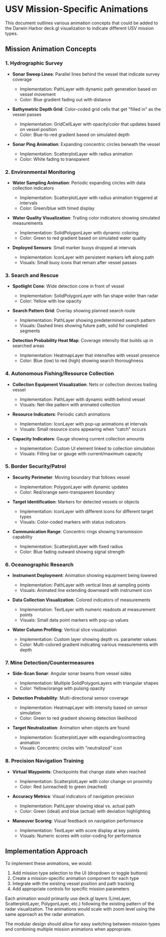 # USV Mission-Specific Animations

This document outlines various animation concepts that could be added to the Darwin Harbor deck.gl visualization to indicate different USV mission types.

## Mission Animation Concepts

### 1. Hydrographic Survey

- **Sonar Sweep Lines**: Parallel lines behind the vessel that indicate survey coverage
  - Implementation: PathLayer with dynamic path generation based on vessel movement
  - Color: Blue gradient fading out with distance
  
- **Bathymetric Depth Grid**: Color-coded grid cells that get "filled in" as the vessel passes
  - Implementation: GridCellLayer with opacity/color that updates based on vessel position
  - Color: Blue-to-red gradient based on simulated depth

- **Sonar Ping Animation**: Expanding concentric circles beneath the vessel
  - Implementation: ScatterplotLayer with radius animation
  - Color: White fading to transparent

### 2. Environmental Monitoring

- **Water Sampling Animation**: Periodic expanding circles with data collection indicators
  - Implementation: ScatterplotLayer with radius animation triggered at intervals
  - Color: Green/blue with timed display

- **Water Quality Visualization**: Trailing color indicators showing simulated measurements
  - Implementation: SolidPolygonLayer with dynamic coloring
  - Color: Green to red gradient based on simulated water quality 

- **Deployed Sensors**: Small marker buoys dropped at intervals
  - Implementation: IconLayer with persistent markers left along path
  - Visuals: Small buoy icons that remain after vessel passes

### 3. Search and Rescue

- **Spotlight Cone**: Wide detection cone in front of vessel
  - Implementation: SolidPolygonLayer with fan shape wider than radar
  - Color: Yellow with low opacity

- **Search Pattern Grid**: Overlay showing planned search route
  - Implementation: PathLayer showing predetermined search pattern
  - Visuals: Dashed lines showing future path, solid for completed segments

- **Detection Probability Heat Map**: Coverage intensity that builds up in searched areas
  - Implementation: HeatmapLayer that intensifies with vessel presence
  - Color: Blue (low) to red (high) showing search thoroughness

### 4. Autonomous Fishing/Resource Collection

- **Collection Equipment Visualization**: Nets or collection devices trailing vessel
  - Implementation: PathLayer with dynamic width behind vessel
  - Visuals: Net-like pattern with animated collection

- **Resource Indicators**: Periodic catch animations
  - Implementation: IconLayer with pop-up animations at intervals
  - Visuals: Small resource icons appearing when "catch" occurs

- **Capacity Indicators**: Gauge showing current collection amounts
  - Implementation: Custom UI element linked to collection simulation
  - Visuals: Filling bar or gauge with current/maximum capacity

### 5. Border Security/Patrol

- **Security Perimeter**: Moving boundary that follows vessel
  - Implementation: PolygonLayer with dynamic updates
  - Color: Red/orange semi-transparent boundary

- **Target Identification**: Markers for detected vessels or objects
  - Implementation: IconLayer with different icons for different target types
  - Visuals: Color-coded markers with status indicators

- **Communication Range**: Concentric rings showing transmission capability
  - Implementation: ScatterplotLayer with fixed radius
  - Color: Blue fading outward showing signal strength

### 6. Oceanographic Research

- **Instrument Deployment**: Animation showing equipment being lowered
  - Implementation: PathLayer with vertical lines at sampling points
  - Visuals: Animated line extending downward with instrument icon

- **Data Collection Visualization**: Colored indicators of measurements
  - Implementation: TextLayer with numeric readouts at measurement points
  - Visuals: Small data point markers with pop-up values

- **Water Column Profiling**: Vertical slice visualization
  - Implementation: Custom layer showing depth vs. parameter values
  - Color: Multi-colored gradient indicating various measurements with depth

### 7. Mine Detection/Countermeasures

- **Side-Scan Sonar**: Angular sonar beams from vessel sides
  - Implementation: Multiple SolidPolygonLayers with triangular shapes
  - Color: Yellow/orange with pulsing opacity

- **Detection Probability**: Multi-directional sensor coverage
  - Implementation: HeatmapLayer with intensity based on sensor simulation
  - Color: Green to red gradient showing detection likelihood

- **Target Neutralization**: Animation when objects are found
  - Implementation: ScatterplotLayer with expanding/contracting animation
  - Visuals: Concentric circles with "neutralized" icon

### 8. Precision Navigation Training

- **Virtual Waypoints**: Checkpoints that change state when reached
  - Implementation: ScatterplotLayer with color change on proximity
  - Color: Red (unreached) to green (reached)

- **Accuracy Metrics**: Visual indicators of navigation precision
  - Implementation: PathLayer showing ideal vs. actual path
  - Color: Green (ideal) and blue (actual) with deviation highlighting

- **Maneuver Scoring**: Visual feedback on navigation performance
  - Implementation: TextLayer with score display at key points
  - Visuals: Numeric scores with color-coding for performance

## Implementation Approach

To implement these animations, we would:

1. Add mission type selection to the UI (dropdown or toggle buttons)
2. Create a mission-specific animation component for each type
3. Integrate with the existing vessel position and path tracking
4. Add appropriate controls for specific mission parameters

Each animation would primarily use deck.gl layers (LineLayer, ScatterplotLayer, PolygonLayer, etc.) following the existing pattern of the radar visualization. The animations would scale with zoom level using the same approach as the radar animation.

The modular design should allow for easy switching between mission types and combining multiple mission animations when appropriate.